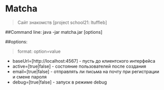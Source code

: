 # Matcha 
>Сайт знакомств [project school21: ltuffleb] 

##Command line:
java -jar matcha.jar [options]

##options:
>format: option=value

- baseUrl=[http://localhost:4567] - пусть до клиентского интерфейса
- active=[true|false] - состояние пользователей после создания
- email=[true|false] - отправлять ли письма на почту при регистрации и смене пароля
- debug=[true|false] - запуск в режиме debug
